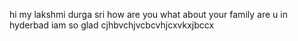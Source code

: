 hi my lakshmi durga sri 
how are you 
what about your family 
are u in hyderbad 
iam so glad 
cjhbvchjvcbcvhjcxvkxjbccx